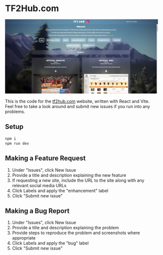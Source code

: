 # TF2Hub.com

![TF2 Hub screenshot](screenshot.jpg "TF2 Hub homepage")

This is the code for the [tf2hub.com](https://tf2hub.com) website, written with React and Vite. Feel free to take a look around and submit new issues if you run into any problems.

## Setup

```shell
npm i
npm run dev
```

## Making a Feature Request

1. Under "Issues", click New Issue
2. Provide a title and description explaining the new feature
3. If requesting a new site, include the URL to the site along with any relevant social media URLs
4. Click Labels and apply the "enhancement" label
5. Click "Submit new issue"

## Making a Bug Report

1. Under "Issues", click New Issue
2. Provide a title and description explaining the problem
3. Provide steps to reproduce the problem and screenshots where appropriate
4. Click Labels and apply the "bug" label
5. Click "Submit new issue"
